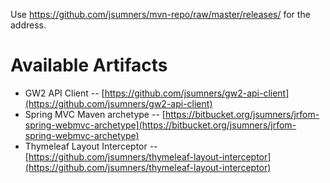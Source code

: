 Use https://github.com/jsumners/mvn-repo/raw/master/releases/ for the address.

# Available Artifacts

* GW2 API Client -- [https://github.com/jsumners/gw2-api-client](https://github.com/jsumners/gw2-api-client)
* Spring MVC Maven archetype -- [https://bitbucket.org/jsumners/jrfom-spring-webmvc-archetype](https://bitbucket.org/jsumners/jrfom-spring-webmvc-archetype)
* Thymeleaf Layout Interceptor -- [https://github.com/jsumners/thymeleaf-layout-interceptor](https://github.com/jsumners/thymeleaf-layout-interceptor)

